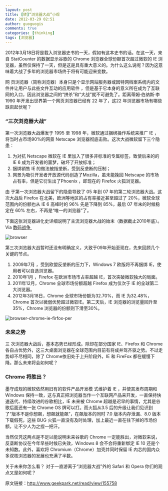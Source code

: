 ```yaml
---
layout: post
title: [转]“浏览器大战”小观
date: 2012-03-29 02:51
author: guoguogis
comments: true
categories: [thinking]
tags: [浏览器]
---
```

2012年3月18日将是载入浏览器史书的一天，假如有这本史书的话。在这一天，来自 StatCounter 的数据显示谷歌的 Chrome 浏览器全球份额首次超过微软的 IE 浏览器，虽然仅保持了一天，但是这是具有重大意义的。为什么这么说呢？因为这意味着大战了多年的浏览器市场终于将有可能迎来变数。

网 页浏览器（简称浏览器）本身只是个显示网站服务器或因特网档案系统内的文件并让用户与此些文件互动的应用软件 ，但是基于它本身的意义所在成为了互联网的入口，因此浏览器之间的“拼杀”和“大战”就不可避免了。距离蒂姆·伯纳斯·李 1990 年开发出世界第一个网页浏览器已经有 22 年了，这22 年浏览器市场有哪些跌宕起伏呢？
<h3>“三次浏览器大战”</h3>
第一次浏览器大战爆发于 1995 至 1998 年，微软通过捆绑操作系统来推广 IE ，将当时占市场90%的网景 Netscape 浏览器彻底击败。这次大战微软留下三个隐患：
<ol>
	<li>为对抗 Netscape 微软在 IE 里加入了很多非标准的专属标签，致使后来的的 IE 6 成为开发者的噩梦，破坏了开放标准；</li>
	<li>捆绑销售 IE 的做法被指垄断，受到反垄断的压制；</li>
	<li>网景为吸引开发者开放源代码创造了Mozilla，虽未能挽回 Netscape 的市场占有率，但是它衍生出了Phoenix ，即现在的 Firefox 火狐浏览器。</li>
</ol>
由 于第一次浏览器大战留下的隐患导致了 05 年到 07 年的第二轮浏览器大战。这次大战后 Firefox 在北美，欧洲等地区的占有率接近甚至超过了 20%，微软全球范围内的份额也从 IE 6 高峰时的 96% 先是下降到 85%，最后 07 年末的时候稳定在 60% 左右，不再是“唯一的浏览器”了。

下面这张浏览器进化史详细说明了主流浏览器大战的始末（数据截止2010年底）。 Via <a href="http://weibo.com/1167157184/zF4kLEDxgY" target="_blank">数码战争 </a>

<img title="浏览器进化史" src="http://pic.qqmail.com/imagecache/20120328/171deae13bd3d1ad10238fe562acbb97.png" alt="browser" />

第三次浏览器大战暂时还没有明确定义，大致于09年开始至现在，先来回顾几个关键的节点。
<ol>
	<li>2009年7月 ，受到欧盟反垄断的压力下，Windows 7 欧版将不再捆绑 IE，使用者可以自选浏览器。</li>
	<li>2010年1月 ，Firefox 在欧洲市场市占率超越 IE，首次突破微软独大的局面。</li>
	<li>2011年12月，Chrome 全球市场份额超越 Firefox 成为仅次于 IE 的全球第二大浏览器。</li>
	<li>2012年3月18日，Chrome 全球市场份额为32.70%，而 IE 为32.48%，Chrome 首次以微弱优势超过微软IE。第二天后，IE 浏览器的浏览量回升至35%，Chrome 浏览器的份额则下滑至30%。</li>
</ol>
<img title="主流浏览器市场份额图 via statcounter &amp; w3c counter" src="http://pic.qqmail.com/imagecache/20120328/7b0feac28f911eff923438c34aa6a480.png" alt="browser-chrome-ie-firfox-per" />
<h3>未来之势</h3>
三 次浏览器大战后，基本态势已经形成。除却在部分国家 IE、Firefox 和 Chrome 各自占优势外，这三大桌面浏览器在全球范围内目前有将成并驾齐驱之势。不过走势却不尽相同，除了 Chrome依旧处于上升阶段外，IE 和 FireFox 都在缓慢下降。那么未来将会如何呢？
<h3>Chrome 将胜出？</h3>
墨守成规的微软依然用旧有的软件产品开发模 式维护着 IE ，并使其发布周期和 Windows 保持一致，这与真正把浏览器当作一个互联网产品来开发，一直保持快速迭代、持续改进的谷歌相比，IE 未来被 Chrome 超越是迟早的事情，尤其是谷歌后面还有一张 Chrome OS 牌可以打。而火狐从3.5 后的升级让我们见识到了“版本不是你想飙，想飙就能飙”，在飙版本的同时 7.0 版本内存泄漏、8.0 版本下载假死，这些 BUG 火狐一直没有及时处理，加上最近一直在往下掉的市场份额，让不少人为之捏一把汗。

当然仅凭这两点是不足以能说明未来谷歌的 Chrome 一定能胜出，对微软来说，反垄断协议在今年早些时候已失效，Windows 8 会不会将重新绑定 IE 10 还是个未知数。此外，喜欢将 Chromium（Chrome）加壳并同时保留 IE 内芯的国内众多双核浏览器的发展也充满了半数。

关于未来你怎么看？ 对于一直游离于“浏览器大战”外的 Safari 和 Opera 你们的观点又是如何呢？

原文链接：http://www.geekpark.net/read/view/155758
